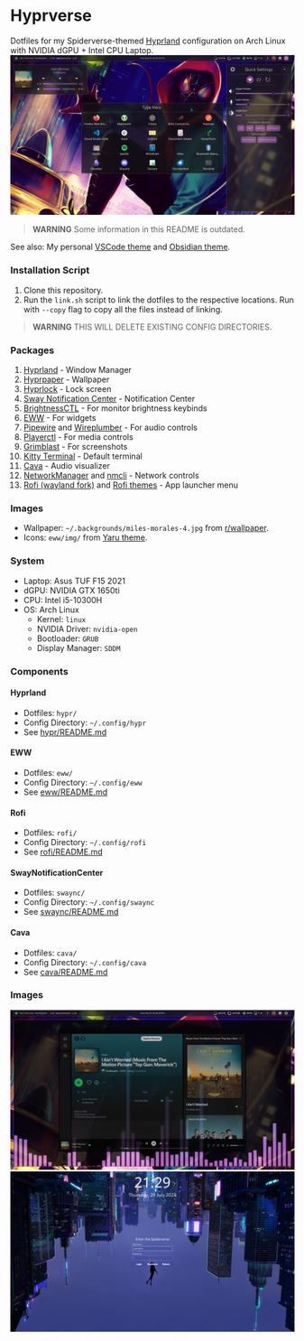 # Hyprverse
Dotfiles for my Spiderverse-themed [Hyprland](https://hyprland.org) configuration on Arch Linux with NVIDIA dGPU + Intel CPU Laptop.
![rofi](img/rofi.png)

> **WARNING** Some information in this README is outdated.

See also: My personal [VSCode theme](https://github.com/harshkhandeparkar/personal-vscode-theme) and [Obsidian theme](https://github.com/harshkhandeparkar/personal-obsidian-theme).

### Installation Script
1. Clone this repository.
2. Run the `link.sh` script to link the dotfiles to the respective locations. Run with `--copy` flag to copy all the files instead of linking.
> **WARNING** THIS WILL DELETE EXISTING CONFIG DIRECTORIES.

### Packages
1. [Hyprland](https://hyprland.org) - Window Manager
2. [Hyprpaper](https://github.com/hyprwm/hyprpaper) - Wallpaper
3. [Hyprlock](https://github.com/https://wiki.hyprland.org/Hypr-Ecosystem/hyprlock/) - Lock screen
4. [Sway Notification Center](https://github.com/ErikReider/SwayNotificationCenter) - Notification Center
5. [BrightnessCTL](https://github.com/Hummer12007/brightnessctl) - For monitor brightness keybinds
6. [EWW](https://github.com/elkowar/eww) - For widgets
7. [Pipewire](https://wiki.archlinux.org/title/PipeWire) and [Wireplumber](https://wiki.archlinux.org/title/WirePlumber) - For audio controls
8. [Playerctl](https://github.com/altdesktop/playerctl) - For media controls
9. [Grimblast](https://github.com/hyprwm/contrib#grimblast) - For screenshots
10. [Kitty Terminal](https://github.com/kovidgoyal/kitty) - Default terminal
11. [Cava](https://github.com/karlstav/cava) - Audio visualizer
12. [NetworkManager](https://wiki.archlinux.org/title/NetworkManager) and [nmcli](https://wiki.archlinux.org/title/NetworkManager#nmcli_examples) - Network controls
13. [Rofi (wayland fork)](https://github.com/lbonn/rofi) and [Rofi themes](https://github.com/lbonn/rofi/tree/wayland/themes) - App launcher menu

### Images
- Wallpaper: `~/.backgrounds/miles-morales-4.jpg` from [r/wallpaper](https://www.reddit.com/r/wallpaper/comments/11hnhad/3840x2160_miles_morales/).
- Icons: `eww/img/` from [Yaru theme](https://github.com/ubuntu/yaru).

### System
- Laptop: Asus TUF F15 2021
- dGPU: NVIDIA GTX 1650ti
- CPU: Intel i5-10300H
- OS: Arch Linux
	- Kernel: `linux`
	- NVIDIA Driver: `nvidia-open`
	- Bootloader: `GRUB`
	- Display Manager: `SDDM`

### Components
#### Hyprland
- Dotfiles: `hypr/`
- Config Directory: `~/.config/hypr`
- See [hypr/README.md](./hypr/README.md)

#### EWW
- Dotfiles: `eww/`
- Config Directory: `~/.config/eww`
- See [eww/README.md](./eww/README.md)

#### Rofi
- Dotfiles: `rofi/`
- Config Directory: `~/.config/rofi`
- See [rofi/README.md](./rofi/README.md)


#### SwayNotificationCenter
- Dotfiles: `swaync/`
- Config Directory: `~/.config/swaync`
- See [swaync/README.md](./swaync/README.md)

#### Cava
- Dotfiles: `cava/`
- Config Directory: `~/.config/cava`
- See [cava/README.md](./cava/README.md)

### Images
![cava-spotify](img/cava-spotify.png)
![sddm](img/sddm.png)
